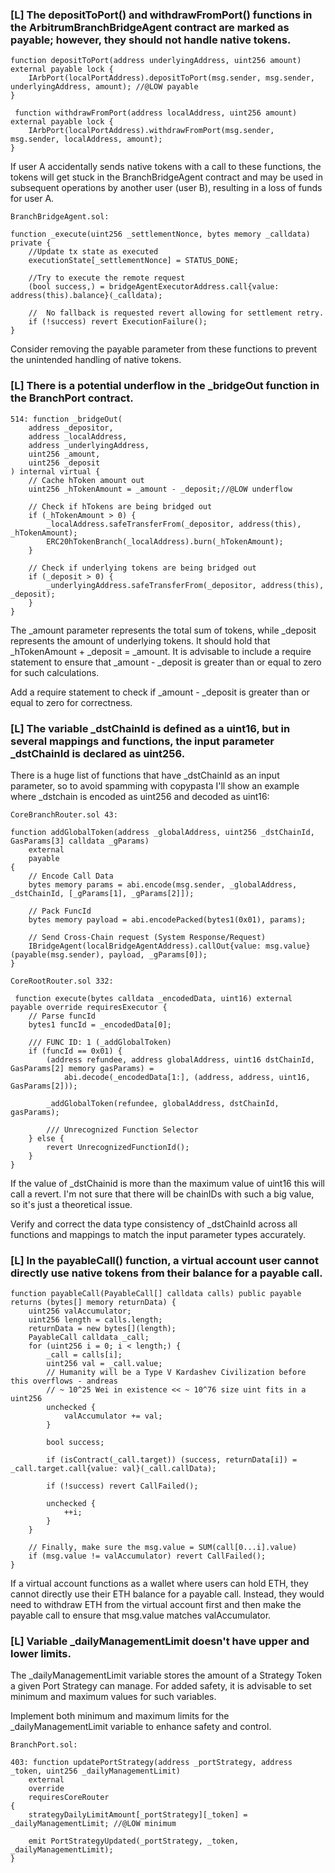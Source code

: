 ### [L] The depositToPort() and withdrawFromPort() functions in the ArbitrumBranchBridgeAgent contract are marked as payable; however, they should not handle native tokens.

    function depositToPort(address underlyingAddress, uint256 amount) external payable lock {
        IArbPort(localPortAddress).depositToPort(msg.sender, msg.sender, underlyingAddress, amount); //@LOW payable
    }

     function withdrawFromPort(address localAddress, uint256 amount) external payable lock {
        IArbPort(localPortAddress).withdrawFromPort(msg.sender, msg.sender, localAddress, amount);
    }

If user A accidentally sends native tokens with a call to these functions, the tokens will get stuck in the BranchBridgeAgent contract and may be used in subsequent operations by another user (user B), resulting in a loss of funds for user A.

    BranchBridgeAgent.sol:

    function _execute(uint256 _settlementNonce, bytes memory _calldata) private {
        //Update tx state as executed
        executionState[_settlementNonce] = STATUS_DONE;

        //Try to execute the remote request
        (bool success,) = bridgeAgentExecutorAddress.call{value: address(this).balance}(_calldata);

        //  No fallback is requested revert allowing for settlement retry.
        if (!success) revert ExecutionFailure();
    }

Consider removing the payable parameter from these functions to prevent the unintended handling of native tokens.

### [L] There is a potential underflow in the _bridgeOut function in the BranchPort contract.

    514: function _bridgeOut(
        address _depositor,
        address _localAddress,
        address _underlyingAddress,
        uint256 _amount,
        uint256 _deposit
    ) internal virtual {
        // Cache hToken amount out
        uint256 _hTokenAmount = _amount - _deposit;//@LOW underflow

        // Check if hTokens are being bridged out
        if (_hTokenAmount > 0) {
            _localAddress.safeTransferFrom(_depositor, address(this), _hTokenAmount);
            ERC20hTokenBranch(_localAddress).burn(_hTokenAmount);
        }

        // Check if underlying tokens are being bridged out
        if (_deposit > 0) {
            _underlyingAddress.safeTransferFrom(_depositor, address(this), _deposit);
        }
    }

The _amount parameter represents the total sum of tokens, while _deposit represents the amount of underlying tokens. It should hold that _hTokenAmount + _deposit = _amount. It is advisable to include a require statement to ensure that _amount - _deposit is greater than or equal to zero for such calculations.

Add a require statement to check if _amount - _deposit is greater than or equal to zero for correctness.

### [L] The variable _dstChainId is defined as a uint16, but in several mappings and functions, the input parameter _dstChainId is declared as uint256.

There is a huge list of functions that have _dstChainId as an input parameter, so to avoid spamming with copypasta I'll show an example where _dstchain is encoded as uint256 and decoded as uint16:

    CoreBranchRouter.sol 43:

    function addGlobalToken(address _globalAddress, uint256 _dstChainId, GasParams[3] calldata _gParams)
        external
        payable
    {
        // Encode Call Data
        bytes memory params = abi.encode(msg.sender, _globalAddress, _dstChainId, [_gParams[1], _gParams[2]]);

        // Pack FuncId
        bytes memory payload = abi.encodePacked(bytes1(0x01), params);

        // Send Cross-Chain request (System Response/Request)
        IBridgeAgent(localBridgeAgentAddress).callOut{value: msg.value}(payable(msg.sender), payload, _gParams[0]); 
    }

    CoreRootRouter.sol 332:

     function execute(bytes calldata _encodedData, uint16) external payable override requiresExecutor {
        // Parse funcId
        bytes1 funcId = _encodedData[0];

        /// FUNC ID: 1 (_addGlobalToken)
        if (funcId == 0x01) {
            (address refundee, address globalAddress, uint16 dstChainId, GasParams[2] memory gasParams) =
                abi.decode(_encodedData[1:], (address, address, uint16, GasParams[2]));

            _addGlobalToken(refundee, globalAddress, dstChainId, gasParams);

            /// Unrecognized Function Selector
        } else {
            revert UnrecognizedFunctionId();
        }
    }

If the value of _dstChainid is more than the maximum value of uint16 this will call a revert. I'm not sure that there will be chainIDs with such a big value, so it's just a theoretical issue.

Verify and correct the data type consistency of _dstChainId across all functions and mappings to match the input parameter types accurately.

### [L] In the payableCall() function, a virtual account user cannot directly use native tokens from their balance for a payable call.

    function payableCall(PayableCall[] calldata calls) public payable returns (bytes[] memory returnData) { 
        uint256 valAccumulator;
        uint256 length = calls.length;
        returnData = new bytes[](length);
        PayableCall calldata _call;
        for (uint256 i = 0; i < length;) {
            _call = calls[i];
            uint256 val = _call.value;
            // Humanity will be a Type V Kardashev Civilization before this overflows - andreas
            // ~ 10^25 Wei in existence << ~ 10^76 size uint fits in a uint256
            unchecked {
                valAccumulator += val;
            }

            bool success;

            if (isContract(_call.target)) (success, returnData[i]) = _call.target.call{value: val}(_call.callData);

            if (!success) revert CallFailed();

            unchecked {
                ++i;
            }
        }

        // Finally, make sure the msg.value = SUM(call[0...i].value)
        if (msg.value != valAccumulator) revert CallFailed(); 
    }

If a virtual account functions as a wallet where users can hold ETH, they cannot directly use their ETH balance for a payable call. Instead, they would need to withdraw ETH from the virtual account first and then make the payable call to ensure that msg.value matches valAccumulator.

### [L] Variable _dailyManagementLimit doesn't have upper and lower limits.

The _dailyManagementLimit variable stores the amount of a Strategy Token a given Port Strategy can manage. For added safety, it is advisable to set minimum and maximum values for such variables.

Implement both minimum and maximum limits for the _dailyManagementLimit variable to enhance safety and control.

    BranchPort.sol:

    403: function updatePortStrategy(address _portStrategy, address _token, uint256 _dailyManagementLimit)
        external
        override
        requiresCoreRouter
    {
        strategyDailyLimitAmount[_portStrategy][_token] = _dailyManagementLimit; //@LOW minimum

        emit PortStrategyUpdated(_portStrategy, _token, _dailyManagementLimit);
    }

    